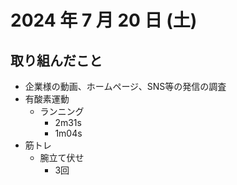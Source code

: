 # 2024 年 7 月 20 日 (土)
## 取り組んだこと
- 企業様の動画、ホームページ、SNS等の発信の調査
- 有酸素運動
  - ランニング
    - 2m31s
    - 1m04s
- 筋トレ
  - 腕立て伏せ
    - 3回
